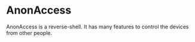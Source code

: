# AnonAccess
AnonAccess is a reverse-shell. It has many features to control the devices from other people.
